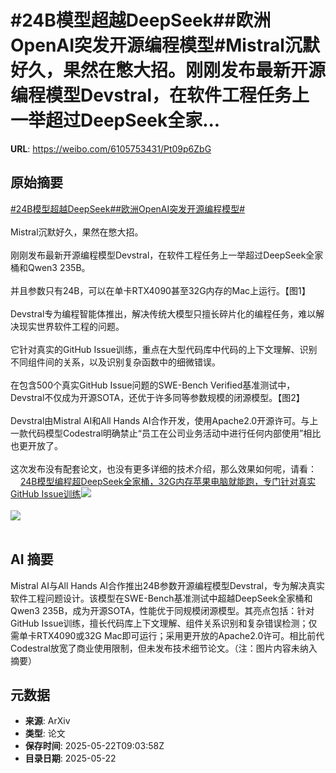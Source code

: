 # #24B模型超越DeepSeek##欧洲OpenAI突发开源编程模型#Mistral沉默好久，果然在憋大招。刚刚发布最新开源编程模型Devstral，在软件工程任务上一举超过DeepSeek全家...

**URL**: https://weibo.com/6105753431/Pt09p6ZbG

## 原始摘要

<a href="https://m.weibo.cn/search?containerid=231522type%3D1%26t%3D10%26q%3D%2324B%E6%A8%A1%E5%9E%8B%E8%B6%85%E8%B6%8ADeepSeek%23&amp;extparam=%2324B%E6%A8%A1%E5%9E%8B%E8%B6%85%E8%B6%8ADeepSeek%23" data-hide=""><span class="surl-text">#24B模型超越DeepSeek#</span></a><a href="https://m.weibo.cn/search?containerid=231522type%3D1%26t%3D10%26q%3D%23%E6%AC%A7%E6%B4%B2OpenAI%E7%AA%81%E5%8F%91%E5%BC%80%E6%BA%90%E7%BC%96%E7%A8%8B%E6%A8%A1%E5%9E%8B%23&amp;extparam=%23%E6%AC%A7%E6%B4%B2OpenAI%E7%AA%81%E5%8F%91%E5%BC%80%E6%BA%90%E7%BC%96%E7%A8%8B%E6%A8%A1%E5%9E%8B%23" data-hide=""><span class="surl-text">#欧洲OpenAI突发开源编程模型#</span></a><br><br>Mistral沉默好久，果然在憋大招。<br><br>刚刚发布最新开源编程模型Devstral，在软件工程任务上一举超过DeepSeek全家桶和Qwen3 235B。<br><br>并且参数只有24B，可以在单卡RTX4090甚至32G内存的Mac上运行。【图1】<br><br>Devstral专为编程智能体推出，解决传统大模型只擅长碎片化的编程任务，难以解决现实世界软件工程的问题。<br><br>它针对真实的GitHub Issue训练，重点在大型代码库中代码的上下文理解、识别不同组件间的关系，以及识别复杂函数中的细微错误。<br><br>在包含500个真实GitHub Issue问题的SWE-Bench Verified基准测试中，Devstral不仅成为开源SOTA，还优于许多同等参数规模的闭源模型。【图2】<br><br>Devstral由Mistral AI和All Hands AI合作开发，使用Apache2.0开源许可。与上一款代码模型Codestral明确禁止“员工在公司业务活动中进行任何内部使用”相比也更开放了。<br><br>这次发布没有配套论文，也没有更多详细的技术介绍，那么效果如何呢，请看：<a href="https://weibo.cn/sinaurl?u=https%3A%2F%2Fmp.weixin.qq.com%2Fs%2F2mVG69W4DmmWOYQc9LaHsA" data-hide=""><span class="url-icon"><img style="width: 1rem;height: 1rem" src="https://h5.sinaimg.cn/upload/2015/09/25/3/timeline_card_small_web_default.png" referrerpolicy="no-referrer"></span><span class="surl-text">24B模型编程超DeepSeek全家桶，32G内存苹果电脑就能跑，专门针对真实GitHub Issue训练</span></a><img style="" src="https://tvax3.sinaimg.cn/large/006Fd7o3gy1i1o9v0xkobj30zk0jitdv.jpg" referrerpolicy="no-referrer"><br><br><img style="" src="https://tvax1.sinaimg.cn/large/006Fd7o3gy1i1o9v1y3i8j30zk0lhtd9.jpg" referrerpolicy="no-referrer"><br><br>

## AI 摘要

Mistral AI与All Hands AI合作推出24B参数开源编程模型Devstral，专为解决真实软件工程问题设计。该模型在SWE-Bench基准测试中超越DeepSeek全家桶和Qwen3 235B，成为开源SOTA，性能优于同规模闭源模型。其亮点包括：针对GitHub Issue训练，擅长代码库上下文理解、组件关系识别和复杂错误检测；仅需单卡RTX4090或32G Mac即可运行；采用更开放的Apache2.0许可。相比前代Codestral放宽了商业使用限制，但未发布技术细节论文。（注：图片内容未纳入摘要）

## 元数据

- **来源**: ArXiv
- **类型**: 论文
- **保存时间**: 2025-05-22T09:03:58Z
- **目录日期**: 2025-05-22
